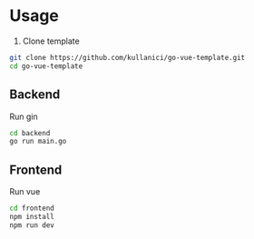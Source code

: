 # Usage

1. Clone template
```bash
git clone https://github.com/kullanici/go-vue-template.git
cd go-vue-template
```

## Backend

Run gin
```bash
cd backend
go run main.go
```

## Frontend

Run vue
```bash
cd frontend
npm install
npm run dev
```